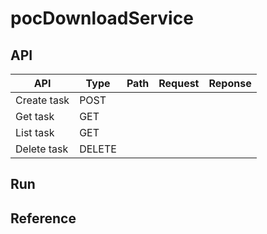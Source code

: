 # pocDownloadService

## API

| API | Type | Path | Request | Reponse |
| ----- | -------- | ---- | ----- | ---- |
| Create task | POST |  |  ||
| Get task | GET |  |  | |
| List task | GET |  |  | |
| Delete task | DELETE |  |  | |


## Run

## Reference
